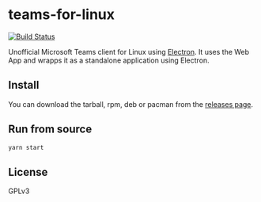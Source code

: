 # teams-for-linux

[![Build Status](https://travis-ci.org/ISMAELMARTINEZ/teams-for-linux.svg?branch=master)](https://travis-ci.org/ISMAELMARTINEZ/teams-for-linux)

Unofficial Microsoft Teams client for Linux using [Electron](https://electronjs.org/).
It uses the Web App and wrapps it as a standalone application using Electron.

## Install

You can download the tarball, rpm, deb or pacman from the [releases page](https://github.com/ISMAELMARTINEZ/teams-for-linux/releases).

## Run from source

```bash
yarn start
```

## License

GPLv3

